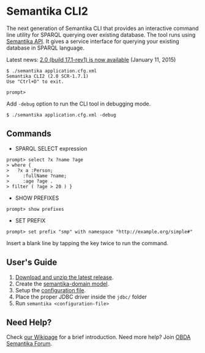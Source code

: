 Semantika CLI2
==============
The next generation of Semantika CLI that provides an interactive command line utility for SPARQL querying over existing database. The tool runs using [Semantika API](https://github.com/obidea/semantika-core). It gives a service interface for querying your existing database in SPARQL language.

Latest news: [2.0 (build 17.1-rev1) is now available](https://github.com/obidea/semantika-cli2/releases/download/v2.0_17.1-rev1/semantika-cli2-2.0_17.1-rev1.zip) (January 11, 2015)

```
$ ./semantika application.cfg.xml
Semantika CLI2 (2.0 SCR-1.7.1)
Use "Ctrl+D" to exit.

prompt>
```

Add `-debug` option to run the CLI tool in debugging mode.

```
$ ./semantika application.cfg.xml -debug
```

Commands
--------

* SPARQL SELECT expression

```
prompt> select ?x ?name ?age
> where {
>   ?x a :Person;
>     :fullName ?name;
>     :age ?age .
> filter ( ?age > 20 ) }
```

* SHOW PREFIXES

```
prompt> show prefixes
```

* SET PREFIX

```
prompt> set prefix "smp" with namespace "http://example.org/simple#"
```

Insert a blank line by tapping the <ENTER> key twice to run the command.

User's Guide
------------

1. [Download and unzip the latest release](https://github.com/obidea/semantika-cli2/releases).
2. Create the [semantika-domain model](https://github.com/obidea/semantika-api/wiki/2.-Basic-RDB-RDF-Mapping).
3. Setup the [configuration file](https://github.com/obidea/semantika-api/wiki/1.-Semantika-Configuration).
4. Place the proper JDBC driver inside the `jdbc/` folder
5. Run `semantika <configuration-file>`

Need Help?
----------

Check [our Wikipage](https://github.com/obidea/semantika-api/wiki) for a brief introduction.
Need more help? Join [OBDA Semantika Forum](https://groups.google.com/forum/#!forum/obda-semantika).
